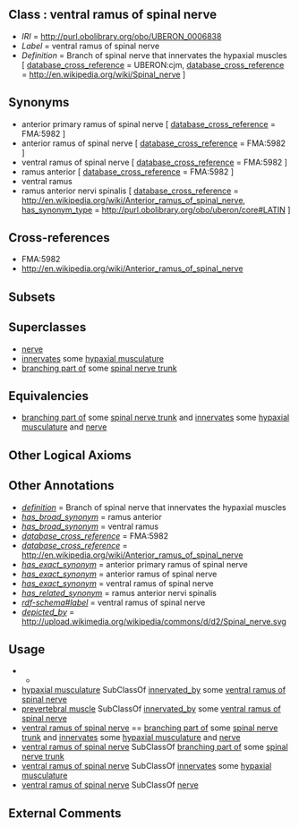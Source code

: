 
## Class : ventral ramus of spinal nerve

 * *IRI* = http://purl.obolibrary.org/obo/UBERON_0006838
 * *Label* = ventral ramus of spinal nerve
 * *Definition* = Branch of spinal nerve that innervates the hypaxial muscles [ [database_cross_reference](../../ef/oboInOwl#hasDbXref.md) = UBERON:cjm, [database_cross_reference](../../ef/oboInOwl#hasDbXref.md) = http://en.wikipedia.org/wiki/Spinal_nerve ]

## Synonyms

 * anterior primary ramus of spinal nerve [ [database_cross_reference](../../ef/oboInOwl#hasDbXref.md) = FMA:5982 ]
 * anterior ramus of spinal nerve [ [database_cross_reference](../../ef/oboInOwl#hasDbXref.md) = FMA:5982 ]
 * ventral ramus of spinal nerve [ [database_cross_reference](../../ef/oboInOwl#hasDbXref.md) = FMA:5982 ]
 * ramus anterior [ [database_cross_reference](../../ef/oboInOwl#hasDbXref.md) = FMA:5982 ]
 * ventral ramus
 * ramus anterior nervi spinalis [ [database_cross_reference](../../ef/oboInOwl#hasDbXref.md) = http://en.wikipedia.org/wiki/Anterior_ramus_of_spinal_nerve, [has_synonym_type](../../pe/oboInOwl#hasSynonymType.md) = http://purl.obolibrary.org/obo/uberon/core#LATIN ]

## Cross-references

 * FMA:5982
 * http://en.wikipedia.org/wiki/Anterior_ramus_of_spinal_nerve

## Subsets


## Superclasses

 * [nerve](../../UBERON/21/UBERON_0001021.md)
 * [innervates](../../RO/34/RO_0002134.md) some [hypaxial musculature](../../UBERON/77/UBERON_0008777.md)
 * [branching part of](../../RO/80/RO_0002380.md) some [spinal nerve trunk](../../UBERON/76/UBERON_0005476.md)

## Equivalencies

 * [branching part of](../../RO/80/RO_0002380.md) some [spinal nerve trunk](../../UBERON/76/UBERON_0005476.md) and [innervates](../../RO/34/RO_0002134.md) some [hypaxial musculature](../../UBERON/77/UBERON_0008777.md) and [nerve](../../UBERON/21/UBERON_0001021.md)

## Other Logical Axioms


## Other Annotations

 * *[definition](../../IAO/15/IAO_0000115.md)* = Branch of spinal nerve that innervates the hypaxial muscles
 * *[has_broad_synonym](../../ym/oboInOwl#hasBroadSynonym.md)* = ramus anterior
 * *[has_broad_synonym](../../ym/oboInOwl#hasBroadSynonym.md)* = ventral ramus
 * *[database_cross_reference](../../ef/oboInOwl#hasDbXref.md)* = FMA:5982
 * *[database_cross_reference](../../ef/oboInOwl#hasDbXref.md)* = http://en.wikipedia.org/wiki/Anterior_ramus_of_spinal_nerve
 * *[has_exact_synonym](../../ym/oboInOwl#hasExactSynonym.md)* = anterior primary ramus of spinal nerve
 * *[has_exact_synonym](../../ym/oboInOwl#hasExactSynonym.md)* = anterior ramus of spinal nerve
 * *[has_exact_synonym](../../ym/oboInOwl#hasExactSynonym.md)* = ventral ramus of spinal nerve
 * *[has_related_synonym](../../ym/oboInOwl#hasRelatedSynonym.md)* = ramus anterior nervi spinalis
 * *[rdf-schema#label](../../el/rdf-schema#label.md)* = ventral ramus of spinal nerve
 * *[depicted_by](../../depicted/by/depicted_by.md)* = http://upload.wikimedia.org/wikipedia/commons/d/d2/Spinal_nerve.svg

## Usage

 * -
 * [hypaxial musculature](../../UBERON/77/UBERON_0008777.md) SubClassOf [innervated_by](../../RO/05/RO_0002005.md) some [ventral ramus of spinal nerve](../../UBERON/38/UBERON_0006838.md)
 * [prevertebral muscle](../../UBERON/49/UBERON_0008549.md) SubClassOf [innervated_by](../../RO/05/RO_0002005.md) some [ventral ramus of spinal nerve](../../UBERON/38/UBERON_0006838.md)
 * [ventral ramus of spinal nerve](../../UBERON/38/UBERON_0006838.md) == [branching part of](../../RO/80/RO_0002380.md) some [spinal nerve trunk](../../UBERON/76/UBERON_0005476.md) and [innervates](../../RO/34/RO_0002134.md) some [hypaxial musculature](../../UBERON/77/UBERON_0008777.md) and [nerve](../../UBERON/21/UBERON_0001021.md)
 * [ventral ramus of spinal nerve](../../UBERON/38/UBERON_0006838.md) SubClassOf [branching part of](../../RO/80/RO_0002380.md) some [spinal nerve trunk](../../UBERON/76/UBERON_0005476.md)
 * [ventral ramus of spinal nerve](../../UBERON/38/UBERON_0006838.md) SubClassOf [innervates](../../RO/34/RO_0002134.md) some [hypaxial musculature](../../UBERON/77/UBERON_0008777.md)
 * [ventral ramus of spinal nerve](../../UBERON/38/UBERON_0006838.md) SubClassOf [nerve](../../UBERON/21/UBERON_0001021.md)

## External Comments

